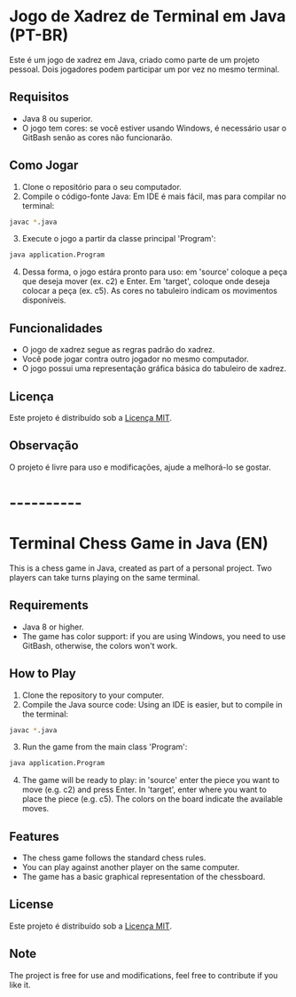 # Jogo de Xadrez de Terminal em Java (PT-BR)

Este é um jogo de xadrez em Java, criado como parte de um projeto pessoal.
Dois jogadores podem participar um por vez no mesmo terminal.

## Requisitos
- Java 8 ou superior.
- O jogo tem cores: se você estiver usando Windows, é necessário usar o GitBash senão as cores não funcionarão.

## Como Jogar
1. Clone o repositório para o seu computador.
2. Compile o código-fonte Java: Em IDE é mais fácil, mas para compilar no terminal:
``` bash
javac *.java
```
3. Execute o jogo a partir da classe principal 'Program':
``` bash
java application.Program
```
4. Dessa forma, o jogo estára pronto para uso: em 'source' coloque a peça que deseja mover (ex. c2) e Enter.
Em 'target', coloque onde deseja colocar a peça (ex. c5). As cores no tabuleiro indicam os movimentos disponíveis.

## Funcionalidades
- O jogo de xadrez segue as regras padrão do xadrez.
- Você pode jogar contra outro jogador no mesmo computador.
- O jogo possui uma representação gráfica básica do tabuleiro de xadrez.

## Licença
Este projeto é distribuído sob a [Licença MIT](LICENSE).

## Observação
O projeto é livre para uso e modificações, ajude a melhorá-lo se gostar.

# ----------

# Terminal Chess Game in Java (EN)

This is a chess game in Java, created as part of a personal project.
Two players can take turns playing on the same terminal.

## Requirements
- Java 8 or higher.
- The game has color support: if you are using Windows, you need to use GitBash, otherwise, the colors won't work.

## How to Play
1. Clone the repository to your computer.
2. Compile the Java source code: Using an IDE is easier, but to compile in the terminal:
``` bash
javac *.java
```
3. Run the game from the main class 'Program':
``` bash
java application.Program
```
4. The game will be ready to play: in 'source' enter the piece you want to move (e.g. c2) and press Enter.
In 'target', enter where you want to place the piece (e.g. c5). The colors on the board indicate the available moves.

## Features
- The chess game follows the standard chess rules.
- You can play against another player on the same computer.
- The game has a basic graphical representation of the chessboard.

## License
Este projeto é distribuído sob a [Licença MIT](LICENSE).

## Note
The project is free for use and modifications, feel free to contribute if you like it.

